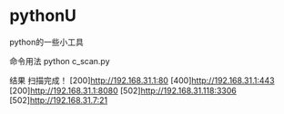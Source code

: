 # pythonU
python的一些小工具

命令用法
python c_scan.py

结果
扫描完成！
[200]http://192.168.31.1:80
[400]http://192.168.31.1:443
[200]http://192.168.31.1:8080
[502]http://192.168.31.118:3306
[502]http://192.168.31.7:21

